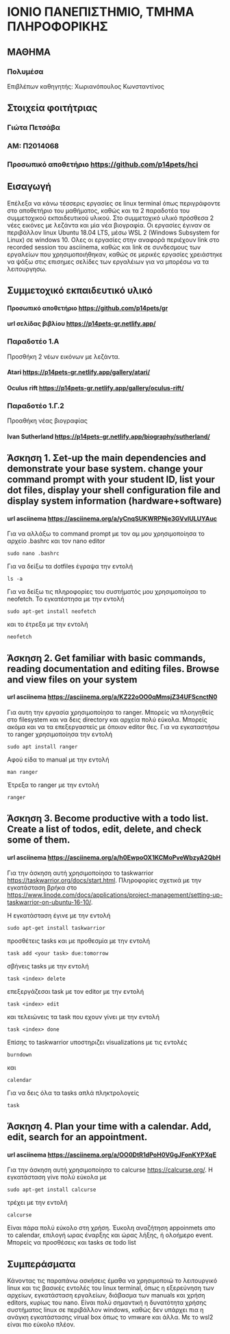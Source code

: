 # ΙΟΝΙΟ ΠΑΝΕΠΙΣΤΗΜΙΟ, ΤΜΗΜΑ ΠΛΗΡΟΦΟΡΙΚΗΣ 
## ΜΑΘΗΜΑ
### Πολυμέσα  
Επιβλέπων καθηγητής: Χωριανόπουλος Κωνσταντίνος 

## Στοιχεία φοιτήτριας 
### Γιώτα Πετσάβα
### ΑΜ: Π2014068

### Προσωπικό αποθετήριο https://github.com/p14pets/hci 

## Εισαγωγή
Επέλεξα να κάνω τέσσερις εργασίες σε linux terminal όπως περιγράφοντε στο αποθετήριο του μαθήματος, καθώς και τα 2 παραδοτέα του συμμετοχικού εκπαιδευτικού υλικού. Στο συμμετοχικό υλικό πρόσθεσα 2 νέες εικόνες με λεζάντα και μία νέα βιογραφία. Οι εργασίες έγιναν σε περιβάλλον linux Ubuntu 18.04 LTS, μέσω WSL 2 (Windows Subsystem for Linux) σε windows 10. Ολες οι εργασίες στην αναφορά περιέχουν link στο recorded session του asciinema, καθώς και link σε συνδεσμους των εργαλείων που χρησιμοποιήθηκαν, καθώς σε μερικές εργασίες χρειάστηκε να ψάξω στις επισημες σελίδες των εργαλέιων για να μπορέσω να τα λειτουργησω.

## Συμμετοχικό εκπαιδευτικό υλικό
#### Προσωπικό αποθετήριο https://github.com/p14pets/gr
#### url σελίδας βιβλίου https://p14pets-gr.netlify.app/

### Παραδοτέο 1.Α
Προσθήκη 2 νέων εικόνων με λεζάντα.

#### Atari https://p14pets-gr.netlify.app/gallery/atari/
#### Oculus rift https://p14pets-gr.netlify.app/gallery/oculus-rift/

### Παραδοτέο 1.Γ.2
Προαθήκη νέας βιογραφίας

#### Ivan Sutherland https://p14pets-gr.netlify.app/biography/sutherland/

## Άσκηση 1. Σet-up the main dependencies and demonstrate your base system. change your command prompt with your student ID, list your dot files, display your shell configuration file and display system information (hardware+software)

#### url asciinema https://asciinema.org/a/yCnqSUKWRPNje3GVvlULUYAuc

Για να αλλάξω το command prompt με τον αμ μου χρησιμοποίησα το αρχείο .bashrc και τον nano editor

```
sudo nano .bashrc
```

Για να δείξω τα dotfiles έγραψα την εντολή

```
ls -a
```

Για να δείξω τις πληροφορίες του συστήματός μου χρησιμοποίησα το neofetch. Το εγκατέστησα με την εντολή

```
sudo apt-get install neofetch
```

και το έτρεξα με την εντολή 

```
neofetch
```

## Άσκηση 2. Get familiar with basic commands, reading documentation and editing files. Browse and view files on your system

#### url asciinema  https://asciinema.org/a/KZ22oOO0qMmsjZ34UFScnctN0

Για αυτη την εργασία χρησιμοποίησα το ranger. Μπορείς να πλοηγηθείς στο filesystem και να δεις directory και αρχεία πολύ εύκολα. Μπορείς ακόμα και να τα επεξεργαστείς με όποιον editor θες. Για να εγκαταστήσω το ranger χρησιμοποίησα την εντολή


```
sudo apt install ranger
```

Αφού είδα το manual με την εντολή

```
man ranger
```

Έτρεξα το ranger με την εντολή

```
ranger
```

## Άσκηση 3. Βecome productive with a todo list. Create a list of todos, edit, delete, and check some of them.

#### url asciinema  https://asciinema.org/a/h0EwpoOX1KCMoPveWbzyA2QbH

Για την άσκηση αυτή χρησιμοποίησα το taskwarrior https://taskwarrior.org/docs/start.html. Πληροφορίες σχετικά με την εγκατάσταση βρήκα στο https://www.linode.com/docs/applications/project-management/setting-up-taskwarrior-on-ubuntu-16-10/.

Η εγκατάσταση έγινε με την εντολή

```
sudo apt-get install taskwarrior
```

προσθέτεις tasks και με προθεσμία με την εντολή 

```
task add <your task> due:tomorrow
```

σβήνεις tasks με την εντολή

```
task <index> delete
```

επεξεργάζεσαι task με τον editor με την εντολή

```
task <index> edit
```

και τελειώνεις τα task που εχουν γίνει με την εντολή

```
task <index> done
```

Επίσης το taskwarrior υποστηριζει visualizations με τις εντολές 

```
burndown
```

και

```
calendar
```

Για να δεις όλα τα tasks απλά πληκτρολογείς

```
task
```

## Άσκηση 4. Plan your time with a calendar. Add, edit, search for an appointment.

#### url asciinema  https://asciinema.org/a/OO0DtR1dPoH0VGgJFonKYPXqE

Για την άσκηση αυτή χρησιμοποίησα το calcurse https://calcurse.org/. Η εγκατάσταση γίνε πολύ εύκολα με

```
sudo apt-get install calcurse
```

τρέχει με την εντολή

```
calcurse
```

Είναι πάρα πολύ εύκολο στη χρήση. Έυκολη αναζήτηση appoinmets απο το calendar, επιλογή ωρας έναρξης και ώρας λήξης, ή ολοήμερο event. Μπορείς να προσθέσεις και tasks σε todo list

## Συμπεράσματα
Κάνοντας τις παραπάνω ασκήσεις έμαθα να χρησιμοποιώ το λειτουργικό linux και τις βασικές εντολές του linux terminal, όπως η εξερεύνηση των αρχείων, εγκατάσταση εργαλείων, διάβασμα των manuals και χρήση editors, κυρίως του nano. Είναι πολύ σημαντική η δυνατότητα χρήσης συστήματος linux σε περιβάλλον windows, καθώς δεν υπάρχει πια η ανάγκη εγκατάστασης virual box όπως το vmware και άλλα. Με το wsl2 είναι πιο εύκολο πλέον.

